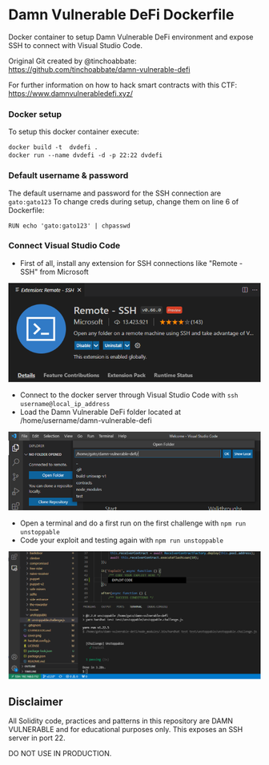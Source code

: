 # Damn Vulnerable DeFi Dockerfile
Docker container to setup Damn Vulnerable DeFi environment and expose SSH to connect with Visual Studio Code.

Original Git created by @tinchoabbate:
https://github.com/tinchoabbate/damn-vulnerable-defi

For further information on how to hack smart contracts with this CTF:
https://www.damnvulnerabledefi.xyz/

### Docker setup
To setup this docker container execute:

```
docker build -t  dvdefi .
docker run --name dvdefi -d -p 22:22 dvdefi
```

### Default username & password
The default username and password for the SSH connection are ```gato:gato123```
To change creds during setup, change them on line 6 of Dockerfile:

```
RUN echo 'gato:gato123' | chpasswd
```

### Connect Visual Studio Code
- First of all, install any extension for SSH connections like "Remote - SSH" from Microsoft
<img src="https://github.com/Luchoane/Damn-Vulnerable-DeFi-Dockerfile/blob/main/imgs/ssh_plugin.PNG" title="Plugin" alt="Plugin"/>

- Connect to the docker server through Visual Studio Code with ```ssh username@local_ip_address```
- Load the Damn Vulnerable DeFi folder located at /home/username/damn-vulnerable-defi
<img src="https://github.com/Luchoane/Damn-Vulnerable-DeFi-Dockerfile/blob/main/imgs/load_folder.PNG" title="Load" alt="Load"/>

- Open a terminal and do a first run on the first challenge with ```npm run unstoppable```
- Code your exploit and testing again with ```npm run unstoppable```
<img src="https://github.com/Luchoane/Damn-Vulnerable-DeFi-Dockerfile/blob/main/imgs/success.PNG" title="Success" alt="Success"/>

## Disclaimer

All Solidity code, practices and patterns in this repository are DAMN VULNERABLE and for educational purposes only.
This exposes an SSH server in port 22.

DO NOT USE IN PRODUCTION.
